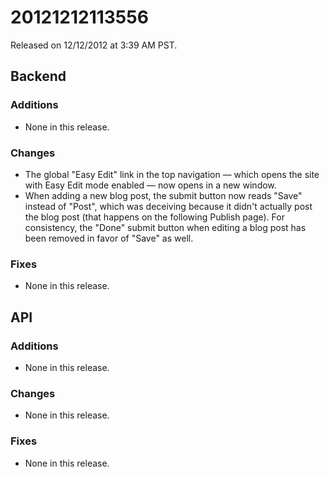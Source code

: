 # 20121212113556

Released on 12/12/2012 at 3:39 AM PST.

## Backend

### Additions

*   None in this release.

### Changes

*   The global "Easy Edit" link in the top navigation — which opens the site
    with Easy Edit mode enabled — now opens in a new window.
*   When adding a new blog post, the submit button now reads "Save" instead of
    "Post", which was deceiving because it didn't actually post the blog post
    (that happens on the following Publish page). For consistency, the "Done"
    submit button when editing a blog post has been removed in favor of "Save"
    as well.

### Fixes

*   None in this release.

## API

### Additions

*   None in this release.

### Changes

*   None in this release.

### Fixes

*   None in this release.
